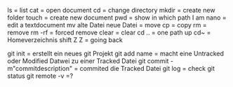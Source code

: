 ls = list
cat = open document
cd = change directory
mkdir = create new folder
touch = create new document
pwd = show in which path I am
nano = edit a textdocument
mv alte Datei neue Datei = move
cp = copy
rm = remove
rm -rf = forced remove
clear = clear
cd .. = one path up
cd~ = Homeverzeichnis
shift Z Z = going back

git init = erstellt ein neues git Projekt
git add name = macht eine Untracked oder Modified Datwei zu einer Tracked 
Datei
git commit -m"commitdescription" = commited die Tracked Datei
git log = check git status
git remote -v =?
